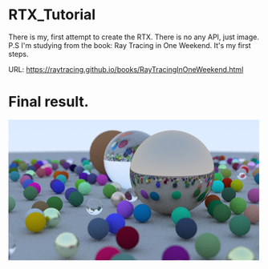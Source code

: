# RTX_Tutorial
There is my, first attempt to create the RTX. There is no any API, just image.
P.S I'm studying from the book: Ray Tracing in One Weekend. It's my first steps.

URL: https://raytracing.github.io/books/RayTracingInOneWeekend.html

# Final result.
![image](https://github.com/tornado4444/RTX_Tutorial/blob/main/rtx.png)
